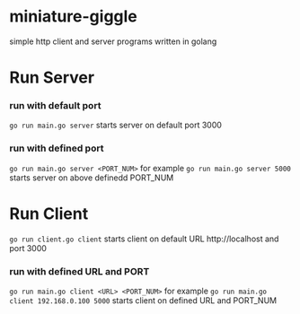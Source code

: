 # miniature-giggle
simple http client and server programs written in golang

# Run Server

### run with default port
`go run main.go server`
starts server on default port 3000

### run with defined port
`go run main.go server <PORT_NUM>` for example `go run main.go server 5000`
starts server on above definedd PORT_NUM

# Run Client
`go run client.go client`
starts client on default URL http://localhost and port 3000

### run with defined URL and PORT
`go run main.go client <URL> <PORT_NUM>` for example `go run main.go client 192.168.0.100 5000`
starts client on defined URL and PORT_NUM
